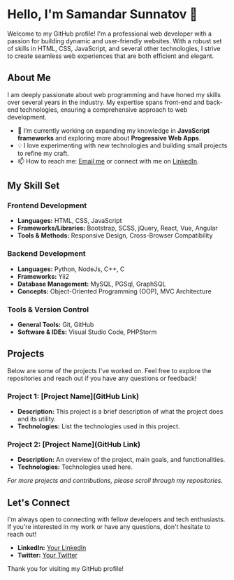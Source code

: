 
# Hello, I'm Samandar Sunnatov 👋

Welcome to my GitHub profile! I'm a professional web developer with a passion for building dynamic and user-friendly websites. With a robust set of skills in HTML, CSS, JavaScript, and several other technologies, I strive to create seamless web experiences that are both efficient and elegant.

## About Me

I am deeply passionate about web programming and have honed my skills over several years in the industry. My expertise spans front-end and back-end technologies, ensuring a comprehensive approach to web development.

- 🌱 I’m currently working on expanding my knowledge in **JavaScript frameworks** and exploring more about **Progressive Web Apps**.
- 💡 I love experimenting with new technologies and building small projects to refine my craft.
- 📫 How to reach me: [Email me](mailto:sunnatovsamandar77@gmail.com) or connect with me on [LinkedIn](https://www.linkedin.com/in/yourprofile/).

## My Skill Set

### Frontend Development
- **Languages:** HTML, CSS, JavaScript
- **Frameworks/Libraries:** Bootstrap, SCSS, jQuery, React, Vue, Angular
- **Tools & Methods:** Responsive Design, Cross-Browser Compatibility

### Backend Development
- **Languages:** Python, NodeJs, C++, C
- **Frameworks:** Yii2
- **Database Management:** MySQL, PGSql, GraphSQL
- **Concepts:** Object-Oriented Programming (OOP), MVC Architecture

### Tools & Version Control
- **General Tools:** Git, GitHub
- **Software & IDEs:** Visual Studio Code, PHPStorm

## Projects

Below are some of the projects I've worked on. Feel free to explore the repositories and reach out if you have any questions or feedback!

### Project 1: [Project Name](GitHub Link)
- **Description:** This project is a brief description of what the project does and its utility.
- **Technologies:** List the technologies used in this project.

### Project 2: [Project Name](GitHub Link)
- **Description:** An overview of the project, main goals, and functionalities.
- **Technologies:** Technologies used here.

_For more projects and contributions, please scroll through my repositories._

## Let's Connect

I'm always open to connecting with fellow developers and tech enthusiasts. If you're interested in my work or have any questions, don't hesitate to reach out!

- **LinkedIn:** [Your LinkedIn](https://www.linkedin.com/in/yourprofile/)
- **Twitter:** [Your Twitter](https://twitter.com/yourprofile)

Thank you for visiting my GitHub profile!

